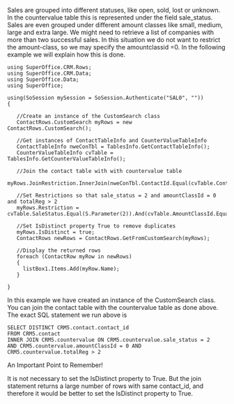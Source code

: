 <properties date="2016-05-10"
SortOrder="6"
/>

 

Sales are grouped into different statuses, like open, sold, lost or unknown. In the countervalue table this is represented under the field sale\_status. Sales are even grouped under different amount classes like small, medium, large and extra large. We might need to retrieve a list of companies with more than two successful sales. In this situation we do not want to restrict the amount-class, so we may specify the amountclassid =0. In the following example we will explain how this is done. 

```
using SuperOffice.CRM.Rows;
using SuperOffice.CRM.Data;
using SuperOffice.Data;
using SuperOffice;
 
using(SoSession mySession = SoSession.Authenticate("SAL0", ""))
{
 
   //Create an instance of the CustomSearch class   
   ContactRows.CustomSearch myRows = new
ContactRows.CustomSearch();
 
   //Get instances of ContactTableInfo and CounterValueTableInfo
   ContactTableInfo nweConTbl = TablesInfo.GetContactTableInfo();
   CounterValueTableInfo cvTable =
TablesInfo.GetCounterValueTableInfo();
 
   //Join the contact table with with countervalue table
  
myRows.JoinRestriction.InnerJoin(nweConTbl.ContactId.Equal(cvTable.ContactId));
  
   //Set Restrictions so that sale_status = 2 and amountClassId = 0
and totalReg > 2
   myRows.Restriction =
cvTable.SaleStatus.Equal(S.Parameter(2)).And(cvTable.AmountClassId.Equal(S.Parameter(0))).And(cvTable.TotalReg.GreaterThan(S.Parameter((uint)2)));
  
   //Set IsDistinct property True to remove duplicates    
   myRows.IsDistinct = true;
   ContactRows newRows = ContactRows.GetFromCustomSearch(myRows);
 
   //Display the returned rows
   foreach (ContactRow myRow in newRows)
   {
     listBox1.Items.Add(myRow.Name);
   }
 
}
```

 

In this example we have created an instance of the CustomSearch class. You can join the contact table with the countervalue table as done above. The exact SQL statement we run above is

```
SELECT DISTINCT CRM5.contact.contact_id
FROM CRM5.contact
INNER JOIN CRM5.countervalue ON CRM5.countervalue.sale_status = 2
AND CRM5.countervalue.amountClassId = 0 AND
CRM5.countervalue.totalReg > 2
```

An Important Point to Remember!

It is not necessary to set the IsDistinct property to True. But the join statement returns a large number of rows with same contact\_id, and therefore it would be better to set the IsDistinct property to True.
